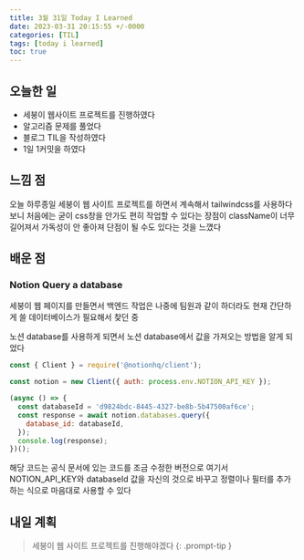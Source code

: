 ```yaml
---
title: 3월 31일 Today I Learned
date: 2023-03-31 20:15:55 +/-0000
categories: [TIL]
tags: [today i learned]
toc: true
---
```


## 오늘한 일

* 세붕이 웹사이트 프로젝트를 진행하였다
* 알고리즘 문제를 풀었다
* 블로그 TIL을 작성하였다
* 1일 1커밋을 하였다

## 느낌 점

오늘 하루종일 세붕이 웹 사이트 프로젝트를 하면서 계속해서 tailwindcss를 사용하다보니 처음에는 굳이 css창을 안가도 편히 작업할 수 있다는 장점이 className이 너무 길어져서 가독성이 안 좋아져 단점이 될 수도 있다는 것을 느꼈다

## 배운 점

### Notion Query a database

세붕이 웹 페이지를 만들면서 백엔드 작업은 나중에 팀원과 같이 하더라도 현재 간단하게 쓸 데이터베이스가 필요해서 찾던 중

노션 database를 사용하게 되면서 노션 database에서 값을 가져오는 방법을 알게 되었다

~~~javascript
const { Client } = require('@notionhq/client');

const notion = new Client({ auth: process.env.NOTION_API_KEY });

(async () => {
  const databaseId = 'd9824bdc-8445-4327-be8b-5b47500af6ce';
  const response = await notion.databases.query({
    database_id: databaseId,
  });
  console.log(response);
})();
~~~

해당 코드는 공식 문서에 있는 코드를 조금 수정한 버전으로 여기서 NOTION_API_KEY와 databaseId 값을 자신의 것으로 바꾸고 정렬이나 필터를 추가하는 식으로 마음대로 사용할 수 있다 

## 내일 계획

> 세붕이 웹 사이트 프로젝트를 진행해야겠다
{: .prompt-tip }